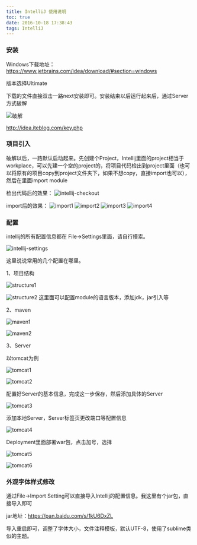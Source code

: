 ```yaml
---
title: IntelliJ 使用说明
toc: true
date: 2016-10-18 17:38:43
tags: IntelliJ
---
```


### 安装

Windows下载地址：https://www.jetbrains.com/idea/download/#section=windows

版本选择Ultimate

下载的文件直接双击一路next安装即可。安装结束以后运行起来后，通过Server方式破解

![破解](http://7xpk5e.com1.z0.glb.clouddn.com/%E7%A0%B4%E8%A7%A3.png)

http://idea.iteblog.com/key.php

### 项目引入

破解以后，一路默认启动起来。先创建个Project，Intellij里面的project相当于workplace，可以先建一个空的project的，将项目代码检出到project里面（也可以将原有的项目copy到project文件夹下，如果不想copy，直接import也可以），然后在里面import module

检出代码后的效果：
![intellij-checkout](http://7xpk5e.com1.z0.glb.clouddn.com/checkout.png)

import后的效果：
![import1](http://7xpk5e.com1.z0.glb.clouddn.com/import1.png)
![import2](http://7xpk5e.com1.z0.glb.clouddn.com/import2.png)
![import3](http://7xpk5e.com1.z0.glb.clouddn.com/import3.png)
![import4](http://7xpk5e.com1.z0.glb.clouddn.com/import4.png)

### 配置

intellij的所有配置信息都在 File->Settings里面，请自行摸索。

![intellij-settings](http://7xpk5e.com1.z0.glb.clouddn.com/settings.png)

这里说说常用的几个配置在哪里。

1、项目结构

![structure1](http://7xpk5e.com1.z0.glb.clouddn.com/structure1.png)

![structure2](http://7xpk5e.com1.z0.glb.clouddn.com/structure2.png)
这里面可以配置module的语言版本，添加jdk，jar引入等


2、maven

![maven1](http://7xpk5e.com1.z0.glb.clouddn.com/maven1.png)

![maven2](http://7xpk5e.com1.z0.glb.clouddn.com/maven2.png)

3、Server

以tomcat为例

![tomcat1](http://7xpk5e.com1.z0.glb.clouddn.com/Server1.png)

![tomcat2](http://7xpk5e.com1.z0.glb.clouddn.com/Server2.png)

配置好Server的基本信息，完成这一步保存，然后添加具体的Server

![tomcat3](http://7xpk5e.com1.z0.glb.clouddn.com/Server3.png)

添加本地Server，Server标签页更改端口等配置信息

![tomcat4](http://7xpk5e.com1.z0.glb.clouddn.com/Server4.png)

Deployment里面部署war包，点击加号，选择

![tomcat5](http://7xpk5e.com1.z0.glb.clouddn.com/Server5.png)

![tomcat6](http://7xpk5e.com1.z0.glb.clouddn.com/Server6.png)

### 外观字体样式修改

通过File->Import Setting可以直接导入Intellij的配置信息。我这里有个jar包，直接导入即可

jar地址：https://pan.baidu.com/s/1kU6DxZL

导入重启即可，调整了字体大小，文件注释模板，默认UTF-8，使用了sublime类似的主题。




